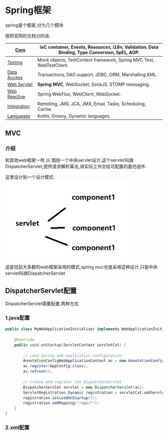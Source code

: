 # Spring框架 



spring是个框架,分为几个模块

按照官网的文档分的话:

| [Core](https://docs.spring.io/spring/docs/5.1.2.RELEASE/spring-framework-reference/core.html#spring-core) | IoC container, Events, Resources, i18n, Validation, Data Binding, Type Conversion, SpEL, AOP. |
| ------------------------------------------------------------ | ------------------------------------------------------------ |
| [Testing](https://docs.spring.io/spring/docs/5.1.2.RELEASE/spring-framework-reference/testing.html#testing) | Mock objects, TestContext framework, Spring MVC Test, WebTestClient. |
| [Data Access](https://docs.spring.io/spring/docs/5.1.2.RELEASE/spring-framework-reference/data-access.html#spring-data-tier) | Transactions, DAO support, JDBC, ORM, Marshalling XML.       |
| [Web Servlet](https://docs.spring.io/spring/docs/5.1.2.RELEASE/spring-framework-reference/web.html#spring-web) | **Spring MVC**, WebSocket, SockJS, STOMP messaging.          |
| [Web Reactive](https://docs.spring.io/spring/docs/5.1.2.RELEASE/spring-framework-reference/web-reactive.html#spring-webflux) | Spring WebFlux, WebClient, WebSocket.                        |
| [Integration](https://docs.spring.io/spring/docs/5.1.2.RELEASE/spring-framework-reference/integration.html#spring-integration) | Remoting, JMS, JCA, JMX, Email, Tasks, Scheduling, Cache.    |
| [Languages](https://docs.spring.io/spring/docs/5.1.2.RELEASE/spring-framework-reference/languages.html#languages) | Kotlin, Groovy, Dynamic languages.                           |





## MVC

### 介绍

和其他web框架一样,以 围绕一个中央servlet设计,这个servlet叫做DispatcherServlet,提供请求解析算法,讲实际工作交给可配置的委托组件.



这里设计到一个设计模式:![1542336705570](../assets/1542336705570.png)

这是目前大多数的web框架采用的模式,spring mvc也是采用这种设计,只是中央servlet叫做DispatcherServlet

## DispatcherServlet配置

DispatcherServlet需要配置,两种方式

### 1.java配置

```java
public class MyWebApplicationInitializer implements WebApplicationInitializer {

    @Override
    public void onStartup(ServletContext servletCxt) {

        // Load Spring web application configuration
        AnnotationConfigWebApplicationContext ac = new AnnotationConfigWebApplicationContext();
        ac.register(AppConfig.class);
        ac.refresh();

        // Create and register the DispatcherServlet
        DispatcherServlet servlet = new DispatcherServlet(ac);
        ServletRegistration.Dynamic registration = servletCxt.addServlet("app", servlet);
        registration.setLoadOnStartup(1);
        registration.addMapping("/app/*");
    }
}
```

### 2.xml配置

